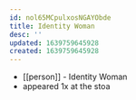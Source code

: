```yaml
---
id: nol65MCpulxosNGAYObde
title: Identity Woman
desc: ''
updated: 1639759645928
created: 1639759645928
---
```



- [[person]] - Identity Woman
- appeared 1x at the stoa
